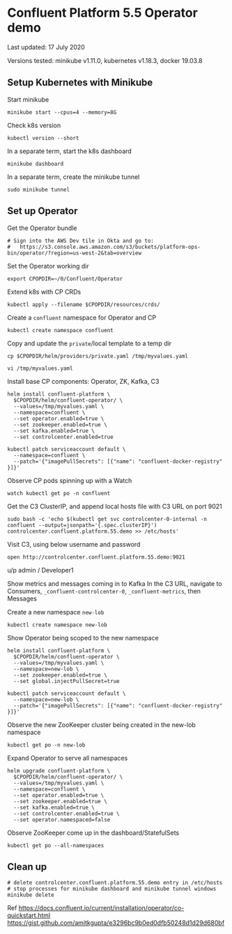# Confluent Platform 5.5 Operator demo

Last updated: 17 July 2020

Versions tested: minikube v1.11.0, kubernetes v1.18.3, docker 19.03.8


## Setup Kubernetes with Minikube

Start minikube
```
minikube start --cpus=4 --memory=8G
```
Check k8s version
```
kubectl version --short
```

In a separate term, start the k8s dashboard
```
minikube dashboard
```
In a separate term, create the minikube tunnel
```
sudo minikube tunnel
```

## Set up Operator
Get the Operator bundle
```
# Sign into the AWS Dev tile in Okta and go to:
#   https://s3.console.aws.amazon.com/s3/buckets/platform-ops-bin/operator/?region=us-west-2&tab=overview
```

Set the Operator working dir
```
export CPOPDIR=~/0/Confluent/Operator
```

Extend k8s with CP CRDs
```
kubectl apply --filename $CPOPDIR/resources/crds/
```

Create a `confluent` namespace for Operator and CP
```
kubectl create namespace confluent
```

Copy and update the `private`/local template to a temp dir
```
cp $CPOPDIR/helm/providers/private.yaml /tmp/myvalues.yaml
```
```
vi /tmp/myvalues.yaml
```

Install base CP components: Operator, ZK, Kafka, C3
```
helm install confluent-platform \
  $CPOPDIR/helm/confluent-operator/ \
  --values=/tmp/myvalues.yaml \
  --namespace=confluent \
  --set operator.enabled=true \
  --set zookeeper.enabled=true \
  --set kafka.enabled=true \
  --set controlcenter.enabled=true
```
```
kubectl patch serviceaccount default \
  --namespace=confluent \
  --patch='{"imagePullSecrets": [{"name": "confluent-docker-registry" }]}'
```

Observe CP pods spinning up with a Watch
```
watch kubectl get po -n confluent
```

Get the C3 ClusterIP, and append local hosts file with C3 URL on port 9021
```
sudo bash -c 'echo $(kubectl get svc controlcenter-0-internal -n confluent --output=jsonpath='{.spec.clusterIP}') controlcenter.confluent.platform.55.demo >> /etc/hosts'
```

Visit C3, using below username and password
```
open http://controlcenter.confluent.platform.55.demo:9021
```
u/p admin / Developer1


Show metrics and messages coming in to Kafka
In the C3 URL, navigate to Consumers, `_confluent-controlcenter-0`, `_confluent-metrics`, then Messages


Create a new namespace `new-lob`
```
kubectl create namespace new-lob
```

Show Operator being scoped to the new namespace
```
helm install confluent-platform \
  $CPOPDIR/helm/confluent-operator \
  --values=/tmp/myvalues.yaml \
  --namespace=new-lob \
  --set zookeeper.enabled=true \
  --set global.injectPullSecret=true
```
```
kubectl patch serviceaccount default \
  --namespace=new-lob \
  --patch='{"imagePullSecrets": [{"name": "confluent-docker-registry" }]}'
```

Observe the new ZooKeeper cluster being created in the new-lob namespace
```
kubectl get po -n new-lob
```

Expand Operator to serve all namespaces
```
helm upgrade confluent-platform \
  $CPOPDIR/helm/confluent-operator/ \
  --values=/tmp/myvalues.yaml \
  --namespace=confluent \
  --set operator.enabled=true \
  --set zookeeper.enabled=true \
  --set kafka.enabled=true \
  --set controlcenter.enabled=true \
  --set operator.namespaced=false
```

Observe ZooKeeper come up in the dashboard/StatefulSets
```
kubectl get po --all-namespaces
```

## Clean up

```
# delete controlcenter.confluent.platform.55.demo entry in /etc/hosts
# stop processes for minikube dashboard and minikube tunnel windows
minikube delete
```


Ref
https://docs.confluent.io/current/installation/operator/co-quickstart.html
https://gist.github.com/amitkgupta/e3296bc9b0ed0dfb50248d1d29d680bf
